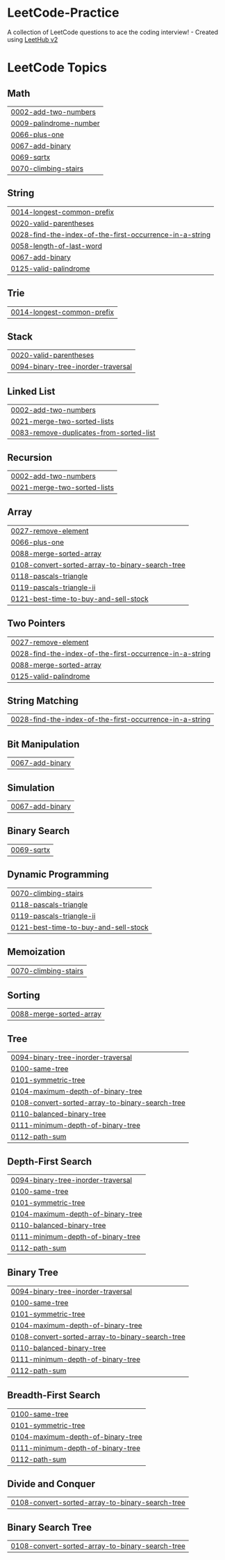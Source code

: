 # LeetCode-Practice
A collection of LeetCode questions to ace the coding interview! - Created using [LeetHub v2](https://github.com/arunbhardwaj/LeetHub-2.0)

<!---LeetCode Topics Start-->
# LeetCode Topics
## Math
|  |
| ------- |
| [0002-add-two-numbers](https://github.com/harshverma4028/LeetCode-Practice/tree/master/0002-add-two-numbers) |
| [0009-palindrome-number](https://github.com/harshverma4028/LeetCode-Pratice/tree/master/0009-palindrome-number) |
| [0066-plus-one](https://github.com/harshverma4028/LeetCode-Practice/tree/master/0066-plus-one) |
| [0067-add-binary](https://github.com/harshverma4028/LeetCode-Practice/tree/master/0067-add-binary) |
| [0069-sqrtx](https://github.com/harshverma4028/LeetCode-Practice/tree/master/0069-sqrtx) |
| [0070-climbing-stairs](https://github.com/harshverma4028/LeetCode-Practice/tree/master/0070-climbing-stairs) |
## String
|  |
| ------- |
| [0014-longest-common-prefix](https://github.com/harshverma4028/LeetCode-Practice/tree/master/0014-longest-common-prefix) |
| [0020-valid-parentheses](https://github.com/harshverma4028/LeetCode-Practice/tree/master/0020-valid-parentheses) |
| [0028-find-the-index-of-the-first-occurrence-in-a-string](https://github.com/harshverma4028/LeetCode-Practice/tree/master/0028-find-the-index-of-the-first-occurrence-in-a-string) |
| [0058-length-of-last-word](https://github.com/harshverma4028/LeetCode-Practice/tree/master/0058-length-of-last-word) |
| [0067-add-binary](https://github.com/harshverma4028/LeetCode-Practice/tree/master/0067-add-binary) |
| [0125-valid-palindrome](https://github.com/harshverma4028/LeetCode-Practice/tree/master/0125-valid-palindrome) |
## Trie
|  |
| ------- |
| [0014-longest-common-prefix](https://github.com/harshverma4028/LeetCode-Practice/tree/master/0014-longest-common-prefix) |
## Stack
|  |
| ------- |
| [0020-valid-parentheses](https://github.com/harshverma4028/LeetCode-Practice/tree/master/0020-valid-parentheses) |
| [0094-binary-tree-inorder-traversal](https://github.com/harshverma4028/LeetCode-Practice/tree/master/0094-binary-tree-inorder-traversal) |
## Linked List
|  |
| ------- |
| [0002-add-two-numbers](https://github.com/harshverma4028/LeetCode-Practice/tree/master/0002-add-two-numbers) |
| [0021-merge-two-sorted-lists](https://github.com/harshverma4028/LeetCode-Practice/tree/master/0021-merge-two-sorted-lists) |
| [0083-remove-duplicates-from-sorted-list](https://github.com/harshverma4028/LeetCode-Practice/tree/master/0083-remove-duplicates-from-sorted-list) |
## Recursion
|  |
| ------- |
| [0002-add-two-numbers](https://github.com/harshverma4028/LeetCode-Practice/tree/master/0002-add-two-numbers) |
| [0021-merge-two-sorted-lists](https://github.com/harshverma4028/LeetCode-Practice/tree/master/0021-merge-two-sorted-lists) |
## Array
|  |
| ------- |
| [0027-remove-element](https://github.com/harshverma4028/LeetCode-Practice/tree/master/0027-remove-element) |
| [0066-plus-one](https://github.com/harshverma4028/LeetCode-Practice/tree/master/0066-plus-one) |
| [0088-merge-sorted-array](https://github.com/harshverma4028/LeetCode-Practice/tree/master/0088-merge-sorted-array) |
| [0108-convert-sorted-array-to-binary-search-tree](https://github.com/harshverma4028/LeetCode-Practice/tree/master/0108-convert-sorted-array-to-binary-search-tree) |
| [0118-pascals-triangle](https://github.com/harshverma4028/LeetCode-Practice/tree/master/0118-pascals-triangle) |
| [0119-pascals-triangle-ii](https://github.com/harshverma4028/LeetCode-Practice/tree/master/0119-pascals-triangle-ii) |
| [0121-best-time-to-buy-and-sell-stock](https://github.com/harshverma4028/LeetCode-Practice/tree/master/0121-best-time-to-buy-and-sell-stock) |
## Two Pointers
|  |
| ------- |
| [0027-remove-element](https://github.com/harshverma4028/LeetCode-Practice/tree/master/0027-remove-element) |
| [0028-find-the-index-of-the-first-occurrence-in-a-string](https://github.com/harshverma4028/LeetCode-Practice/tree/master/0028-find-the-index-of-the-first-occurrence-in-a-string) |
| [0088-merge-sorted-array](https://github.com/harshverma4028/LeetCode-Practice/tree/master/0088-merge-sorted-array) |
| [0125-valid-palindrome](https://github.com/harshverma4028/LeetCode-Practice/tree/master/0125-valid-palindrome) |
## String Matching
|  |
| ------- |
| [0028-find-the-index-of-the-first-occurrence-in-a-string](https://github.com/harshverma4028/LeetCode-Practice/tree/master/0028-find-the-index-of-the-first-occurrence-in-a-string) |
## Bit Manipulation
|  |
| ------- |
| [0067-add-binary](https://github.com/harshverma4028/LeetCode-Practice/tree/master/0067-add-binary) |
## Simulation
|  |
| ------- |
| [0067-add-binary](https://github.com/harshverma4028/LeetCode-Practice/tree/master/0067-add-binary) |
## Binary Search
|  |
| ------- |
| [0069-sqrtx](https://github.com/harshverma4028/LeetCode-Practice/tree/master/0069-sqrtx) |
## Dynamic Programming
|  |
| ------- |
| [0070-climbing-stairs](https://github.com/harshverma4028/LeetCode-Practice/tree/master/0070-climbing-stairs) |
| [0118-pascals-triangle](https://github.com/harshverma4028/LeetCode-Practice/tree/master/0118-pascals-triangle) |
| [0119-pascals-triangle-ii](https://github.com/harshverma4028/LeetCode-Practice/tree/master/0119-pascals-triangle-ii) |
| [0121-best-time-to-buy-and-sell-stock](https://github.com/harshverma4028/LeetCode-Practice/tree/master/0121-best-time-to-buy-and-sell-stock) |
## Memoization
|  |
| ------- |
| [0070-climbing-stairs](https://github.com/harshverma4028/LeetCode-Practice/tree/master/0070-climbing-stairs) |
## Sorting
|  |
| ------- |
| [0088-merge-sorted-array](https://github.com/harshverma4028/LeetCode-Practice/tree/master/0088-merge-sorted-array) |
## Tree
|  |
| ------- |
| [0094-binary-tree-inorder-traversal](https://github.com/harshverma4028/LeetCode-Practice/tree/master/0094-binary-tree-inorder-traversal) |
| [0100-same-tree](https://github.com/harshverma4028/LeetCode-Practice/tree/master/0100-same-tree) |
| [0101-symmetric-tree](https://github.com/harshverma4028/LeetCode-Practice/tree/master/0101-symmetric-tree) |
| [0104-maximum-depth-of-binary-tree](https://github.com/harshverma4028/LeetCode-Practice/tree/master/0104-maximum-depth-of-binary-tree) |
| [0108-convert-sorted-array-to-binary-search-tree](https://github.com/harshverma4028/LeetCode-Practice/tree/master/0108-convert-sorted-array-to-binary-search-tree) |
| [0110-balanced-binary-tree](https://github.com/harshverma4028/LeetCode-Practice/tree/master/0110-balanced-binary-tree) |
| [0111-minimum-depth-of-binary-tree](https://github.com/harshverma4028/LeetCode-Practice/tree/master/0111-minimum-depth-of-binary-tree) |
| [0112-path-sum](https://github.com/harshverma4028/LeetCode-Practice/tree/master/0112-path-sum) |
## Depth-First Search
|  |
| ------- |
| [0094-binary-tree-inorder-traversal](https://github.com/harshverma4028/LeetCode-Practice/tree/master/0094-binary-tree-inorder-traversal) |
| [0100-same-tree](https://github.com/harshverma4028/LeetCode-Practice/tree/master/0100-same-tree) |
| [0101-symmetric-tree](https://github.com/harshverma4028/LeetCode-Practice/tree/master/0101-symmetric-tree) |
| [0104-maximum-depth-of-binary-tree](https://github.com/harshverma4028/LeetCode-Practice/tree/master/0104-maximum-depth-of-binary-tree) |
| [0110-balanced-binary-tree](https://github.com/harshverma4028/LeetCode-Practice/tree/master/0110-balanced-binary-tree) |
| [0111-minimum-depth-of-binary-tree](https://github.com/harshverma4028/LeetCode-Practice/tree/master/0111-minimum-depth-of-binary-tree) |
| [0112-path-sum](https://github.com/harshverma4028/LeetCode-Practice/tree/master/0112-path-sum) |
## Binary Tree
|  |
| ------- |
| [0094-binary-tree-inorder-traversal](https://github.com/harshverma4028/LeetCode-Practice/tree/master/0094-binary-tree-inorder-traversal) |
| [0100-same-tree](https://github.com/harshverma4028/LeetCode-Practice/tree/master/0100-same-tree) |
| [0101-symmetric-tree](https://github.com/harshverma4028/LeetCode-Practice/tree/master/0101-symmetric-tree) |
| [0104-maximum-depth-of-binary-tree](https://github.com/harshverma4028/LeetCode-Practice/tree/master/0104-maximum-depth-of-binary-tree) |
| [0108-convert-sorted-array-to-binary-search-tree](https://github.com/harshverma4028/LeetCode-Practice/tree/master/0108-convert-sorted-array-to-binary-search-tree) |
| [0110-balanced-binary-tree](https://github.com/harshverma4028/LeetCode-Practice/tree/master/0110-balanced-binary-tree) |
| [0111-minimum-depth-of-binary-tree](https://github.com/harshverma4028/LeetCode-Practice/tree/master/0111-minimum-depth-of-binary-tree) |
| [0112-path-sum](https://github.com/harshverma4028/LeetCode-Practice/tree/master/0112-path-sum) |
## Breadth-First Search
|  |
| ------- |
| [0100-same-tree](https://github.com/harshverma4028/LeetCode-Practice/tree/master/0100-same-tree) |
| [0101-symmetric-tree](https://github.com/harshverma4028/LeetCode-Practice/tree/master/0101-symmetric-tree) |
| [0104-maximum-depth-of-binary-tree](https://github.com/harshverma4028/LeetCode-Practice/tree/master/0104-maximum-depth-of-binary-tree) |
| [0111-minimum-depth-of-binary-tree](https://github.com/harshverma4028/LeetCode-Practice/tree/master/0111-minimum-depth-of-binary-tree) |
| [0112-path-sum](https://github.com/harshverma4028/LeetCode-Practice/tree/master/0112-path-sum) |
## Divide and Conquer
|  |
| ------- |
| [0108-convert-sorted-array-to-binary-search-tree](https://github.com/harshverma4028/LeetCode-Practice/tree/master/0108-convert-sorted-array-to-binary-search-tree) |
## Binary Search Tree
|  |
| ------- |
| [0108-convert-sorted-array-to-binary-search-tree](https://github.com/harshverma4028/LeetCode-Practice/tree/master/0108-convert-sorted-array-to-binary-search-tree) |
<!---LeetCode Topics End-->
